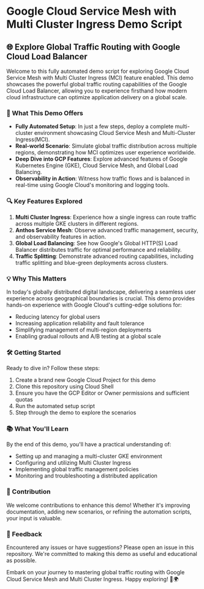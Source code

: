 # Google Cloud Service Mesh with Multi Cluster Ingress Demo Script

## 🌐 Explore Global Traffic Routing with Google Cloud Load Balancer

Welcome to this fully automated demo script for exploring Google Cloud Service Mesh with Multi Cluster Ingress (MCI) feature enabled. This demo showcases the powerful global traffic routing capabilities of the Google Cloud Load Balancer, allowing you to experience firsthand how modern cloud infrastructure can optimize application delivery on a global scale.

### 🚀 What This Demo Offers

- **Fully Automated Setup**: In just a few steps, deploy a complete multi-cluster environment showcasing Cloud Service Mesh and Multi-Cluster Ingress(MCI).
- **Real-world Scenario**: Simulate global traffic distribution across multiple regions, demonstrating how MCI optimizes user experience worldwide.
- **Deep Dive into GCP Features**: Explore advanced features of Google Kubernetes Engine (GKE), Cloud Service Mesh, and Global Load Balancing.
- **Observability in Action**: Witness how traffic flows and is balanced in real-time using Google Cloud's monitoring and logging tools.

### 🔍 Key Features Explored

1. **Multi Cluster Ingress**: Experience how a single ingress can route traffic across multiple GKE clusters in different regions.
2. **Anthos Service Mesh**: Observe advanced traffic management, security, and observability features in action.
3. **Global Load Balancing**: See how Google's Global HTTP(S) Load Balancer distributes traffic for optimal performance and reliability.
4. **Traffic Splitting**: Demonstrate advanced routing capabilities, including traffic splitting and blue-green deployments across clusters.

### 💡 Why This Matters

In today's globally distributed digital landscape, delivering a seamless user experience across geographical boundaries is crucial. This demo provides hands-on experience with Google Cloud's cutting-edge solutions for:

- Reducing latency for global users
- Increasing application reliability and fault tolerance
- Simplifying management of multi-region deployments
- Enabling gradual rollouts and A/B testing at a global scale

### 🛠 Getting Started

Ready to dive in? Follow these steps:

1. Create a brand new Google Cloud Project for this demo
2. Clone this repository using Cloud Shell
3. Ensure you have the GCP Editor or Owner permissions and sufficient quotas
4. Run the automated setup script
5. Step through the demo to explore the scenarios

### 📚 What You'll Learn

By the end of this demo, you'll have a practical understanding of:

- Setting up and managing a multi-cluster GKE environment
- Configuring and utilizing Multi Cluster Ingress
- Implementing global traffic management policies
- Monitoring and troubleshooting a distributed application

### 🤝 Contribution

We welcome contributions to enhance this demo! Whether it's improving documentation, adding new scenarios, or refining the automation scripts, your input is valuable.

### 📣 Feedback

Encountered any issues or have suggestions? Please open an issue in this repository. We're committed to making this demo as useful and educational as possible.

Embark on your journey to mastering global traffic routing with Google Cloud Service Mesh and Multi Cluster Ingress. Happy exploring! 🚀🌍
